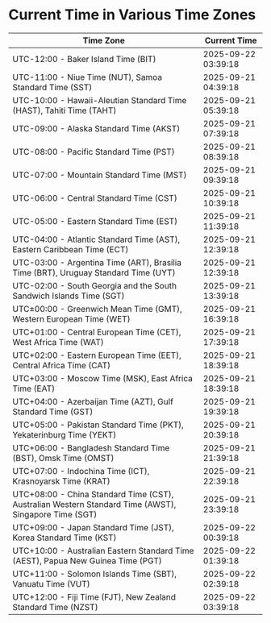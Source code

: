 # Current Time in Various Time Zones

| Time Zone | Current Time |
|-----------|--------------|
| UTC-12:00 - Baker Island Time (BIT) | 2025-09-22 03:39:18 |
| UTC-11:00 - Niue Time (NUT), Samoa Standard Time (SST) | 2025-09-21 04:39:18 |
| UTC-10:00 - Hawaii-Aleutian Standard Time (HAST), Tahiti Time (TAHT) | 2025-09-21 05:39:18 |
| UTC-09:00 - Alaska Standard Time (AKST) | 2025-09-21 07:39:18 |
| UTC-08:00 - Pacific Standard Time (PST) | 2025-09-21 08:39:18 |
| UTC-07:00 - Mountain Standard Time (MST) | 2025-09-21 09:39:18 |
| UTC-06:00 - Central Standard Time (CST) | 2025-09-21 10:39:18 |
| UTC-05:00 - Eastern Standard Time (EST) | 2025-09-21 11:39:18 |
| UTC-04:00 - Atlantic Standard Time (AST), Eastern Caribbean Time (ECT) | 2025-09-21 12:39:18 |
| UTC-03:00 - Argentina Time (ART), Brasília Time (BRT), Uruguay Standard Time (UYT) | 2025-09-21 12:39:18 |
| UTC-02:00 - South Georgia and the South Sandwich Islands Time (SGT) | 2025-09-21 13:39:18 |
| UTC±00:00 - Greenwich Mean Time (GMT), Western European Time (WET) | 2025-09-21 16:39:18 |
| UTC+01:00 - Central European Time (CET), West Africa Time (WAT) | 2025-09-21 17:39:18 |
| UTC+02:00 - Eastern European Time (EET), Central Africa Time (CAT) | 2025-09-21 18:39:18 |
| UTC+03:00 - Moscow Time (MSK), East Africa Time (EAT) | 2025-09-21 18:39:18 |
| UTC+04:00 - Azerbaijan Time (AZT), Gulf Standard Time (GST) | 2025-09-21 19:39:18 |
| UTC+05:00 - Pakistan Standard Time (PKT), Yekaterinburg Time (YEKT) | 2025-09-21 20:39:18 |
| UTC+06:00 - Bangladesh Standard Time (BST), Omsk Time (OMST) | 2025-09-21 21:39:18 |
| UTC+07:00 - Indochina Time (ICT), Krasnoyarsk Time (KRAT) | 2025-09-21 22:39:18 |
| UTC+08:00 - China Standard Time (CST), Australian Western Standard Time (AWST), Singapore Time (SGT) | 2025-09-21 23:39:18 |
| UTC+09:00 - Japan Standard Time (JST), Korea Standard Time (KST) | 2025-09-22 00:39:18 |
| UTC+10:00 - Australian Eastern Standard Time (AEST), Papua New Guinea Time (PGT) | 2025-09-22 01:39:18 |
| UTC+11:00 - Solomon Islands Time (SBT), Vanuatu Time (VUT) | 2025-09-22 02:39:18 |
| UTC+12:00 - Fiji Time (FJT), New Zealand Standard Time (NZST) | 2025-09-22 03:39:18 |
